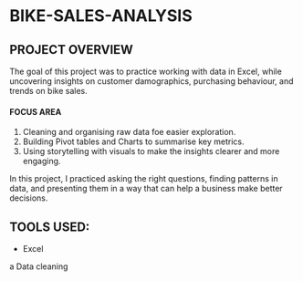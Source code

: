 # BIKE-SALES-ANALYSIS

## PROJECT OVERVIEW

The goal of this project was to practice working with data in Excel, while uncovering insights on customer damographics, purchasing behaviour, and trends on bike sales.

#### FOCUS AREA

1. Cleaning and organising raw data foe easier exploration.
2. Building Pivot tables and Charts to summarise key metrics.
3. Using storytelling with visuals to make the insights clearer and more engaging.


In this project, I practiced asking the right questions, finding patterns in data, and presenting them in a way that can help a business make better decisions.

## TOOLS USED:
* Excel
  
a Data cleaning
